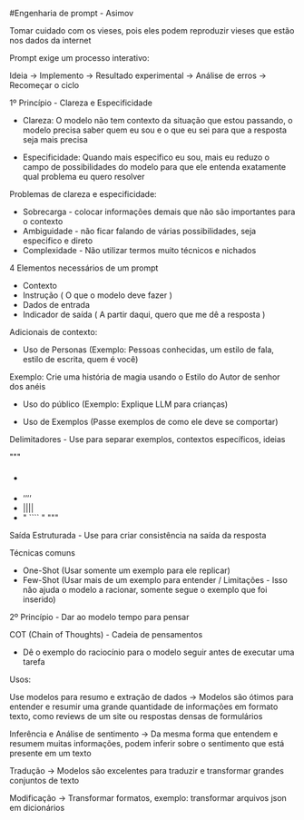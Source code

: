 #Engenharia de prompt - Asimov 

Tomar cuidado com os vieses, pois eles podem reproduzir vieses que estão nos dados da internet

Prompt exige um processo interativo:

Ideia -> Implemento -> Resultado experimental -> Análise de erros -> Recomeçar o ciclo                     

1º Princípio - Clareza e Especificidade 

- Clareza: O modelo não tem contexto da situação que estou passando, o modelo precisa saber quem eu sou e o que eu sei para que a resposta seja mais precisa

- Especificidade: Quando mais especifico eu sou, mais eu reduzo o campo de possibilidades do modelo para que ele entenda exatamente qual problema eu quero resolver 

Problemas de clareza e especificidade: 
- Sobrecarga - colocar informações demais que não são importantes para o contexto 
- Ambiguidade - não ficar falando de várias possibilidades, seja especifico e direto
- Complexidade - Não utilizar termos muito técnicos e nichados 

4 Elementos necessários de um prompt

- Contexto 
- Instrução ( O que o modelo deve fazer )
- Dados de entrada 
- Indicador de saída ( A partir daqui, quero que me dê a resposta )


Adicionais de contexto:

- Uso de Personas (Exemplo: Pessoas conhecidas, um estilo de fala, estilo de escrita, quem é você)

Exemplo: Crie uma história de magia usando o Estilo do Autor de senhor dos anéis

- Uso do público (Exemplo: Explique LLM para crianças)

- Uso de Exemplos (Passe exemplos de como ele deve se comportar)

Delimitadores - Use para separar exemplos, contextos específicos, ideias 

"""
- ####
- ’’’’
- ||||
- " ```` "
"""

Saída Estruturada - Use para criar consistência na saída da resposta 

Técnicas comuns
- One-Shot (Usar somente um exemplo para ele replicar)
- Few-Shot (Usar mais de um exemplo para entender / Limitações - Isso não ajuda o modelo a racionar, somente segue o exemplo que foi inserido) 


2º Princípio - Dar ao modelo tempo para pensar

COT (Chain of Thoughts) - Cadeia de pensamentos 
- Dê o exemplo do raciocínio para o modelo seguir antes de executar uma tarefa 


Usos:

Use modelos para resumo e extração de dados
-> Modelos são ótimos para entender e resumir uma grande quantidade de informações em formato texto, como reviews de um site ou respostas densas de formulários 


Inferência e Análise de sentimento
-> Da mesma forma que entendem e resumem muitas informações, podem inferir sobre o sentimento que está presente em um texto 

Tradução
-> Modelos são excelentes para traduzir e transformar grandes conjuntos de texto

Modificação 
-> Transformar formatos, exemplo: transformar arquivos json em dicionários 
























